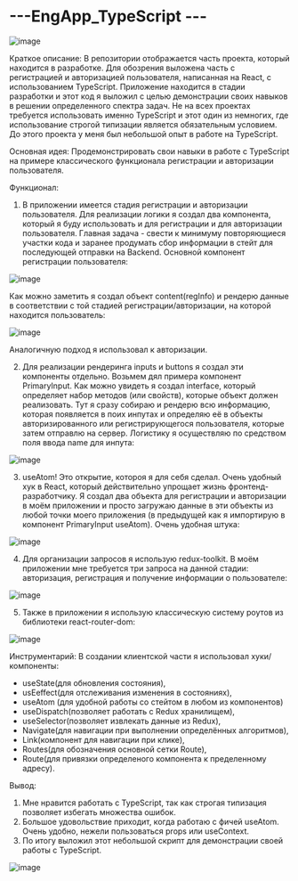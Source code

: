 
# ---EngApp_TypeScript ---

![image](https://github.com/Aleksandr-Khokhrin/EngApp_TypeScript/assets/147053338/d49385f0-b64a-4b08-a7b5-dfa3fdd82f52)

Краткое описание: В репозитории отображается часть проекта, который находится в разработке. Для обозрения выложена часть с регистрацией и авторизацией пользователя, написанная на React, с использованием TypeScript. Приложение находится в стадии разработки и этот код я выложил с целью демонстрации своих навыков в решении определенного спектра задач. Не на всех проектах требуется использовать именно TypeScript и этот один из немногих, где использование строгой типизации является обязательным условием. До этого проекта у меня был небольшой опыт в работе на TypeScript.

Основная идея: Продемонстрировать свои навыки в работе с TypeScript на примере классического функционала регистрации и авторизации пользователя.

Функционал:
1. В приложении имеется стадия регистрации и авторизации пользователя. Для реализации логики я создал два компонента, который я буду использовать и для регистрации и для авторизации пользователя.
Главная задача - свести к минимуму повторяющиеся участки кода и заранее продумать сбор информации в стейт для последующей отправки на Backend. Основной компонент регистрации пользователя:

![image](https://github.com/Aleksandr-Khokhrin/EngApp_TypeScript/assets/147053338/b8ac99eb-fa83-4c10-8ba2-6a568f783135)

Как можно заметить я создал объект content(regInfo) и рендерю данные в соответствии с той стадией регистрации/авторизации, на которой находится пользователь:

![image](https://github.com/Aleksandr-Khokhrin/EngApp_TypeScript/assets/147053338/7c54c264-ead0-4a29-b325-03da76312096)

Аналогичную подход я использовал к авторизации.

2. Для реализации рендеринга inputs и buttons я создал эти компоненты отдельно. Возьмем дял примера компонент PrimaryInput.
Как можно увидеть я создал interface, который определяет набор методов (или свойств), которые объект должен реализовать. Тут я сразу собираю и рендерю всю информацию, которая появляется в поих инпутах и определяю её в объекты авторизированного или регистрирующегося пользователя, которые затем отправлю на сервер. Логистику я осуществляю по средством поля ввода name для инпута:

![image](https://github.com/Aleksandr-Khokhrin/EngApp_TypeScript/assets/147053338/83427a94-2535-42c4-9651-847e9f48dd54)

3. useAtom! Это открытие, котороя я для себя сделал. Очень удобный хук в React, который действительно упрощает жизнь фронтенд-разработчику. Я создал два объекта для регистрации и авторизации в моём приложении и просто загружаю данные в эти объекты из любой точки моего приложения (в предыдущей как я импортирую в компонент PrimaryInput useAtom). Очень удобная штука:

![image](https://github.com/Aleksandr-Khokhrin/EngApp_TypeScript/assets/147053338/9358bcc8-71ab-4178-a821-ab6cb5d34177)

4. Для организации запросов я использую redux-toolkit. В моём приложении мне требуется три запроса на данной стадии: авторизация, регистрация и получение информации о пользователе:

![image](https://github.com/Aleksandr-Khokhrin/EngApp_TypeScript/assets/147053338/c9866978-cf76-4fbe-aa57-4850a28eee80)

5. Также в приложении я использую классическую систему роутов из библиотеки react-router-dom:

![image](https://github.com/Aleksandr-Khokhrin/EngApp_TypeScript/assets/147053338/4360007c-4c4e-477f-9a82-8e13fe02c869)

Инструментарий:
В создании клиентской части я использовал хуки/компоненты: 
- useState(для обновления состояния), 
- usEeffect(для отслеживания изменения в состояниях),
- useAtom (для удобной работы со стейтом в любом из компонентов)
- useDispatch(позволяет работать с Redux хранилищем), 
- useSelector(позволяет извлекать данные из Redux), 
- Navigate(для навигации при выполнении определённых алгоритмов), 
- Link(компонент для навигации при клике), 
- Routes(для обозначения основной сетки Route), 
- Route(для привязки определеного компонента к пределенному адресу). 

Вывод: 
1. Мне нравится работать с TypeScript, так как строгая типизация позволяет избегать множества ошибок. 
2. Большое удовольствие приходит, когда работаю с фичей useAtom. Очень удобно, нежели пользоваться props или useContext.
3. По итогу выложил этот небольшой скрипт для демонстрации своей  работы с TypeScript.

![image](https://github.com/Aleksandr-Khokhrin/MyForumApp_react-front/assets/147053338/d1421d97-c486-45f4-b34f-5faede758ca4)

